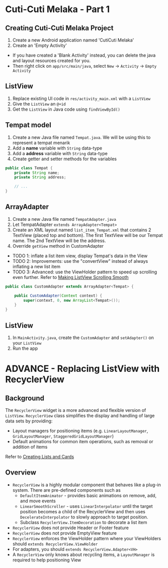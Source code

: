 # Cuti-Cuti Melaka - Part 1

## Creating Cuti-Cuti Melaka Project

1. Create a new Android application named 'CutiCuti Melaka'
2. Create an 'Empty Activity'
  - If you have created a 'Blank Activity' instead, you can delete the java and layout resources created for you.
  - Then right click on `app/src/main/java`, select `New` -> `Activity` -> `Empty Activity`

## ListView

1. Replace existing UI code in `res/activity_main.xml` with a `ListView`
2. Give the `ListView` an `@+id`
3. Get the `ListView` in Java code using `findViewById()`

## Tempat model

1. Create a new Java file named `Tempat.java`. We will be using this to represent a tempat menarik
2. Add a **name** variable with `String` data-type
3. Add a **address** variable with `String` data-type
4. Create getter and setter methods for the variables

```java
public class Tempat {
    private String name;
    private String address;

    // ...
}
```

## ArrayAdapter

1. Create a new Java file named `TempatAdapter.java`
2. Let TempatAdapter `extends ArrayAdapter<Tempat>`
3. Create an XML layout named `list_item_Tempat.xml` that contains 2 TextView (placed top and bottom). The first TextView will be our Tempat name. The 2nd TextView will be the address.
4. Override `getView` method in CustomAdapter
  - TODO 1: inflate a list item view, display Tempat's data in the View
  - TODO 2: Improvements: use the "convertView" instead of always inflating a new list item
  - TODO 3: Advanced: use the ViewHolder pattern to speed up scrolling even further. Refer to [Making ListView Scrolling Smooth](https://developer.android.com/training/improving-layouts/smooth-scrolling.html#ViewHolder)

```java
public class CustomAdapter extends ArrayAdapter<Tempat> {

    public CustomAdapter(Context context) {
        super(context, 0, new ArrayList<Tempat>());
    }
}
```

## ListView

1. In `MainActivity.java`, create the `CustomAdapter` and `setAdapter()` on your `ListView`
2. Run the app

# ADVANCE - Replacing ListView with RecyclerView

## Background
The `RecyclerView` widget is a more advanced and flexible version of `ListView`. `RecyclerView` class simplifies the display and handling of large data sets by providing:
  - Layout managers for positioning items (e.g. `LinearLayoutManager`, `GridLayoutManager`, `StaggeredGridLayoutManager`)
  - Default animations for common item operations, such as removal or addition of items

Refer to [Creating Lists and Cards](https://developer.android.com/training/material/lists-cards.html#RecyclerView)

## Overview

- `RecyclerView` is a highly modular component that behaves like a plug-in system. There are pre-defined components such as
  - `DefaultItemAnimator` - provides basic animations on remove, add, and move events
  - `LinearSmoothScroller` - uses `LinearInterpolator` until the target position becomes a child of the RecyclerView and then uses `DecelerateInterpolator` to slowly approach to target position.
  - Subclass `RecyclerView.ItemDecoration` to decorate a list item
- `RecyclerView` does not provide Header or Footer feature
- `RecyclerView` does not provide EmptyView feature
- `RecyclerView` enforces the ViewHolder pattern where your ViewHolders should `extends RecyclerView.ViewHolder`
- For adapters, you should `extends RecyclerView.Adapter<VH>`
- A `RecyclerView` only knows about recycling items, a `LayoutManager` is required to help positioning View
